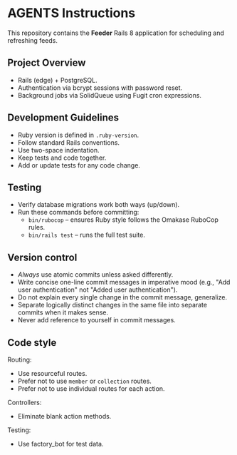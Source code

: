 # AGENTS Instructions

This repository contains the **Feeder** Rails 8 application for scheduling and refreshing feeds.

## Project Overview

- Rails (edge) + PostgreSQL.
- Authentication via bcrypt sessions with password reset.
- Background jobs via SolidQueue using Fugit cron expressions.

## Development Guidelines

- Ruby version is defined in `.ruby-version`.
- Follow standard Rails conventions.
- Use two-space indentation.
- Keep tests and code together.
- Add or update tests for any code change.

## Testing

- Verify database migrations work both ways (up/down).
- Run these commands before committing:
  - `bin/rubocop` – ensures Ruby style follows the Omakase RuboCop rules.
  - `bin/rails test` – runs the full test suite.

## Version control

- *Always* use atomic commits unless asked differently.
- Write concise one-line commit messages in imperative mood (e.g., "Add user authentication" not "Added user authentication").
- Do not explain every single change in the commit message, generalize.
- Separate logically distinct changes in the same file into separate commits when it makes sense.
- Never add reference to yourself in commit messages.

## Code style

Routing:

- Use resourceful routes.
- Prefer not to use `member` or `collection` routes.
- Prefer not to use individual routes for each action.

Controllers:

- Eliminate blank action methods.

Testing:

- Use factory_bot for test data.
